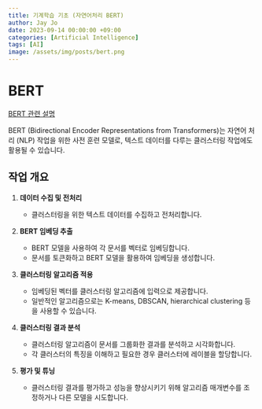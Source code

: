 ```yaml
---
title: 기계학습 기초 (자연어처리 BERT)
author: Jay Jo
date: 2023-09-14 00:00:00 +09:00
categories: [Artificial Intelligence]
tags: [AI]
image: /assets/img/posts/bert.png
---
```


# BERT

[BERT 관련 설명](https://wikidocs.net/108730)

BERT (Bidirectional Encoder Representations from Transformers)는 자연어 처리 (NLP) 작업을 위한 사전 훈련 모델로, 텍스트 데이터를 다루는 클러스터링 작업에도 활용될 수 있습니다.

## 작업 개요

1. **데이터 수집 및 전처리**
   - 클러스터링을 위한 텍스트 데이터를 수집하고 전처리합니다.

2. **BERT 임베딩 추출**
   - BERT 모델을 사용하여 각 문서를 벡터로 임베딩합니다.
   - 문서를 토큰화하고 BERT 모델을 활용하여 임베딩을 생성합니다.

3. **클러스터링 알고리즘 적용**
   - 임베딩된 벡터를 클러스터링 알고리즘에 입력으로 제공합니다.
   - 일반적인 알고리즘으로는 K-means, DBSCAN, hierarchical clustering 등을 사용할 수 있습니다.

4. **클러스터링 결과 분석**
   - 클러스터링 알고리즘이 문서를 그룹화한 결과를 분석하고 시각화합니다.
   - 각 클러스터의 특징을 이해하고 필요한 경우 클러스터에 레이블을 할당합니다.

5. **평가 및 튜닝**
   - 클러스터링 결과를 평가하고 성능을 향상시키기 위해 알고리즘 매개변수를 조정하거나 다른 모델을 시도합니다.




